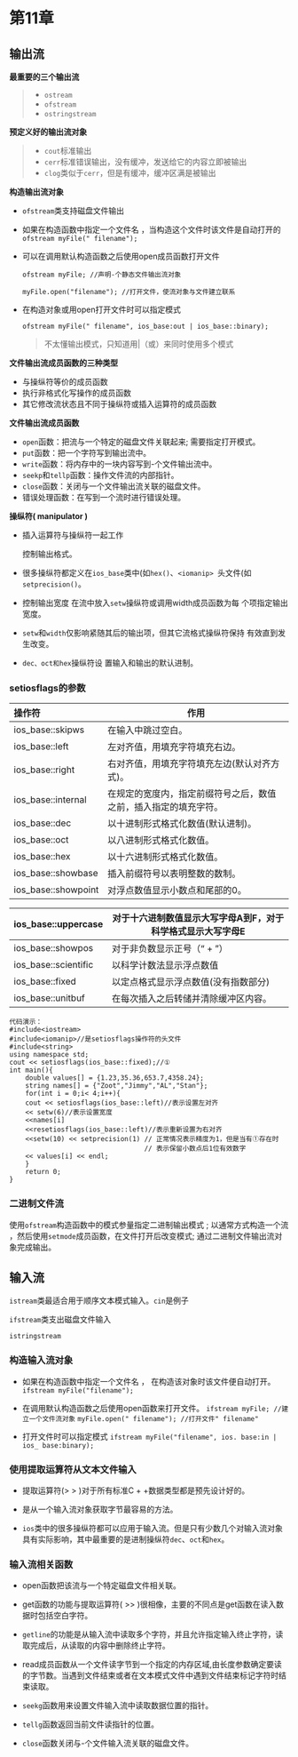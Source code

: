 # 第11章

## 输出流

**最重要的三个输出流**

> - ```ostream```
> - ```ofstream```
> - ```ostringstream```

**预定义好的输出流对象**

> - ```cout```标准输出
> - ```cerr```标准错误输出，没有缓冲，发送给它的内容立即被输出
> - ```clog```类似于```cerr```，但是有缓冲，缓冲区满是被输出

**构造输出流对象**

- ```ofstream```类支持磁盘文件输出

- 如果在构造函数中指定一个文件名 ，当构造这个文件时该文件是自动打开的
  ```ofstream myFile(" filename");```

- 可以在调用默认构造函数之后使用open成员函数打开文件

  ```ofstream myFile; //声明-个静态文件输出流对象```

  ```myFile.open("filename"); //打开文件，使流对象与文件建立联系```

- 在构造对象或用open打开文件时可以指定模式

  ```ofstream myFile(" filename", ios_base:out | ios_base::binary);```

  > 不太懂输出模式，只知道用|（或）来同时使用多个模式

**文件输出流成员函数的三种类型**

+ 与操纵符等价的成员函数
+ 执行非格式化写操作的成员函数
+ 其它修改流状态且不同于操纵符或插入运算符的成员函数

**文件输出流成员函数**

- ```open```函数：把流与一个特定的磁盘文件关联起来;    需要指定打开模式。
- ```put```函数：把一个字符写到输出流中。
- ```write```函数：将内存中的一块内容写到-个文件输出流中。
- ```seekp```和```tellp```函数：操作文件流的内部指针。
- ```close```函数：关闭与一个文件输出流关联的磁盘文件。
- 错误处理函数：在写到一个流时进行错误处理。

**操纵符( manipulator )**

- 插入运算符与操纵符一起工作

  控制输出格式。

- 很多操纵符都定义在```ios_base```类中(如```hex()```、```<iomanip> ```头文件(如```setprecision()```。

- 控制输出宽度
  在流中放入```setw```操纵符或调用width成员函数为每 个项指定输出宽度。

- ```setw```和```width```仅影响紧随其后的输出项，但其它流格式操纵符保持
  有效直到发生改变。

- ```dec、oct和hex```操纵符设 置输入和输出的默认进制。

### setiosflags的参数

| 操作符              | 作用                                                         |
| :------------------ | ------------------------------------------------------------ |
| ios_base::skipws    | 在输入中跳过空白。                                           |
| ios_base::left      | 左对齐值，用填充字符填充右边。                               |
| ios_base::right     | 右对齐值，用填充字符填充左边(默认对齐方式)。                 |
| ios_base::internal  | 在规定的宽度内，指定前缀符号之后，数值之前，插入指定的填充字符。 |
| ios_base::dec       | 以十进制形式格式化数值(默认进制)。                           |
| ios_base::oct       | 以八进制形式格式化数值。                                     |
| ios_base::hex       | 以十六进制形式格式化数值。                                   |
| ios_base::showbase  | 插入前缀符号以表明整数的数制。                               |
| ios_base::showpoint | 对浮点数值显示小数点和尾部的0。                              |

| ios_base::uppercase  | 对于十六进制数值显示大写字母A到F，对于科学格式显示大写字母E |
| :------------------- | ----------------------------------------------------------- |
| ios_base::showpos    | 对于非负数显示正号（“ + ”）                                 |
| ios_base::scientific | 以科学计数法显示浮点数值                                    |
| ios_base::fixed      | 以定点格式显示浮点数值(没有指数部分)                        |
| ios_base::unitbuf    | 在每次插入之后转储并清除缓冲区内容。                        |

```
代码演示：
#include<iostream>
#include<iomanip>//是setiosflags操作符的头文件
#include<string>
using namespace std;
cout << setiosflags(ios_base::fixed);//①
int main(){
	double values[] = {1.23,35.36,653.7,4358.24};
	string names[] = {"Zoot","Jimmy","AL","Stan"};
	for(int i = 0;i< 4;i++){
	cout << setiosflags(ios_base::left)//表示设置左对齐
	<< setw(6)//表示设置宽度
	<<names[i]
	<<resetiosflags(ios_base::left)//表示重新设置为右对齐
	<<setw(10) << setprecision(1) // 正常情况表示精度为1，但是当有①存在时
	                              // 表示保留小数点后1位有效数字
	<< values[i] << endl;
	}
	return 0;
}
```

### 二进制文件流

使用```ofstream```构造函数中的模式参量指定二进制输出模式 ;
以通常方式构造一个流 ，然后使用```setmode```成员函数，在文件打开后改变模式;
通过二进制文件输出流对象完成输出。

## 输入流

```istream```类最适合用于顺序文本模式输入。```cin```是例子

```ifstream```类支出磁盘文件输入

```istringstream```

### 构造输入流对象

- 如果在构造函数中指定一个文件名 ， 在构造该对象时该文件便自动打开。
  ```ifstream myFile("filename");```

- 在调用默认构造函数之后使用open函数来打开文件。
  ```ifstream myFile; //建立一个文件流对象```
  ```myFile.open(" filename"); //打开文件" filename"```

- 打开文件时可以指定模式
  ```ifstream myFile("filename", ios. base:in | ios_ base:binary);```

### 使用提取运算符从文本文件输入

+ 提取运算符(> > )对于所有标准C + +数据类型都是预先设计好的。

+ 是从一个输入流对象获取字节最容易的方法。

+ ```ios```类中的很多操纵符都可以应用于输入流。但是只有少数几个对输入流对象具有实际影响，其中最重要的是进制操纵符```dec```、```oct```和```hex```。

### 输入流相关函数

+ open函数把该流与一个特定磁盘文件相关联。

+ get函数的功能与提取运算符( >> )很相像，主要的不同点是get函数在读入数据时包括空白字符。

+ ```getline```的功能是从输入流中读取多个字符，并且允许指定输入终止字符，读取完成后，从读取的内容中删除终止字符。 

+ read成员函数从一个文件读字节到一个指定的内存区域,由长度参数确定要读的字节数。当遇到文件结束或者在文本模式文件中遇到文件结束标记字符时结束读取。

+ ```seekg```函数用来设置文件输入流中读取数据位置的指针。

+ ```tellg```函数返回当前文件读指针的位置。

+ ```close```函数关闭与-个文件输入流关联的磁盘文件。

